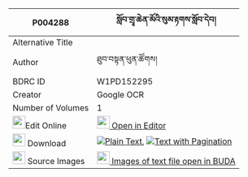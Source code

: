 |P004288|སློབ་གྲྭ་ཆེན་མོའི་སུམ་རྟགས་སློབ་དེབ། 
| --- | --- 
|Alternative Title |
|Author| ཐུབ་བསྟན་ཕུན་ཚོགས།
|BDRC ID | W1PD152295
|Creator | Google OCR
|Number of Volumes| 1
|<img width="25" src="https://img.icons8.com/color/25/000000/edit-property.png">Edit Online| [<img width="25" src="https://avatars.githubusercontent.com/u/45091458?s=200&v=4"> Open in Editor](http://editor.openpecha.org/P004288)
|<img width="25" src="https://img.icons8.com/fluent/48/000000/download-2.png"/>  Download | [![](https://img.icons8.com/color/20/000000/txt.png)Plain Text](https://github.com/Openpecha/P004288/releases/download/v2/lobdra_chen_mo_i_sum_tak_lobde_plain_P004288.zip), [![](https://img.icons8.com/color/20/000000/txt.png)Text with Pagination](https://github.com/Openpecha/P004288/releases/download/v2/lobdra_chen_mo_i_sum_tak_lobde_pages_P004288.zip)
|<img width="25" src="https://img.icons8.com/plasticine/100/000000/pictures-folder.png"/>  Source Images | [<img width="25" src="https://library.bdrc.io/icons/BUDA-small.svg"> Images of text file open in BUDA](https://library.bdrc.io/show/bdr:W1PD152295)